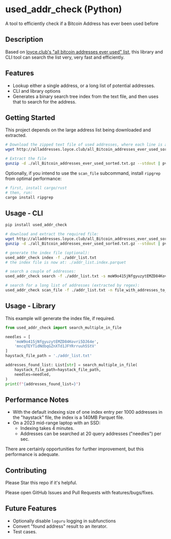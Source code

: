 # used_addr_check (Python)
A tool to efficiently check if a Bitcoin Address has ever been used before

## Description

Based on [loyce.club's "all bitcoin addresses ever used" list](http://alladdresses.loyce.club/all_Bitcoin_addresses_ever_used_sorted.txt.gz), this library and CLI tool can search the list very, very fast and efficiently.

## Features

* Lookup either a single address, or a long list of potential addresses.
* CLI and library options
* Generates a binary search tree index from the text file, and then uses that to search for the address.

## Getting Started

This project depends on the large address list being downloaded and extracted.

```bash
# Download the zipped text file of used addresses, where each line is a used Bitcoin address.
wget http://alladdresses.loyce.club/all_Bitcoin_addresses_ever_used_sorted.txt.gz

# Extract the file
gunzip -d ./all_Bitcoin_addresses_ever_used_sorted.txt.gz --stdout | pv > all_Bitcoin_addresses_ever_used_sorted.txt
```

Optionally, if you intend to use the `scan_file` subcommand, install `ripgrep`
from optimal performance:

```bash
# first, install cargo/rust
# then, run:
cargo install ripgrep
```


## Usage - CLI

```bash
pip install used_addr_check

# download and extract the required file:
wget http://alladdresses.loyce.club/all_Bitcoin_addresses_ever_used_sorted.txt.gz
gunzip -d ./all_Bitcoin_addresses_ever_used_sorted.txt.gz --stdout | pv > addr_list.txt

# generate the index file (optional):
used_addr_check index -f ./addr_list.txt
# the index file is now at: ./addr_list.index.parquet

# search a couple of addresses:
used_addr_check search -f ./addr_list.txt -s moW9o415jNfgyuzytEMZD84Kovri5DJ64e -s mncqTEYTidNdbqGZnXTd1JFYRrruuh5StV

# search for a long list of addresses (extracted by regex):
used_addr_check scan_file -f ./addr_list.txt -n file_with_addresses_to_lookup.txt
```

## Usage - Library

This example will generate the index file, if required.

```python
from used_addr_check import search_multiple_in_file

needles = [
    'moW9o415jNfgyuzytEMZD84Kovri5DJ64e',
    'mncqTEYTidNdbqGZnXTd1JFYRrruuh5StV'
]
haystack_file_path = './addr_list.txt'

addresses_found_list: List[str] = search_multiple_in_file(
    haystack_file_path=haystack_file_path,
    needles=needled,
)
print(f"{addresses_found_list=}")
```

## Performance Notes

* With the default indexing size of one index entry per 1000 addresses in the "haystack" file, the index is a 140MB Parquet file.
* On a 2023 mid-range laptop with an SSD:
    * Indexing takes 4 minutes.
    * Addresses can be searched at 20 query addresses ("needles") per sec.

There are certainly opportunities for further improvement, but this performance is adequate.

## Contributing

Please Star this repo if it's helpful.

Please open GitHub Issues and Pull Requests with features/bugs/fixes.

## Future Features

* Optionally disable `loguru` logging in subfunctions
* Convert "found address" result to an iterator.
* Test cases.
